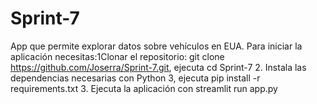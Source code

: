 # Sprint-7
App que permite explorar datos sobre vehículos en EUA. Para iniciar la aplicación necesitas:1Clonar el repositorio: git clone https://github.com/Joserra/Sprint-7.git, ejecuta cd Sprint-7 2. Instala las dependencias necesarias con Python 3, ejecuta pip install -r requirements.txt 3. Ejecuta la aplicación con streamlit run app.py
